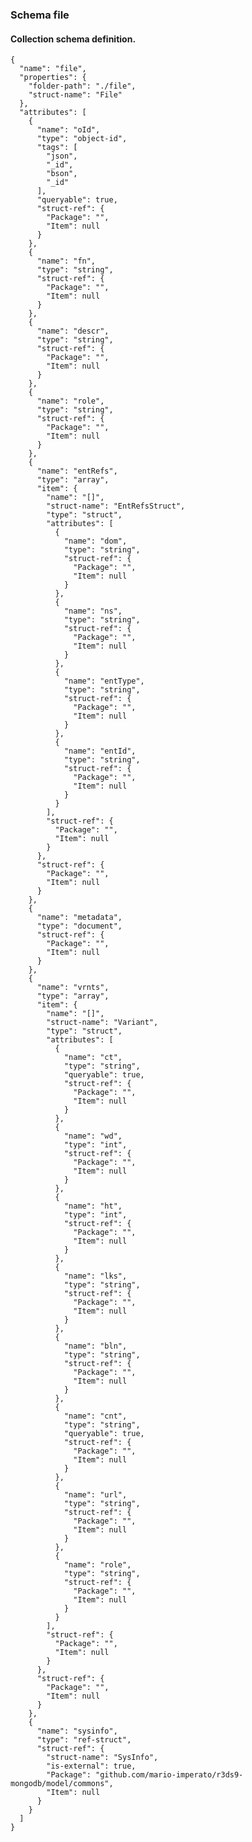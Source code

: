 ### Schema file

#### Collection schema definition.

    {
	  "name": "file",
	  "properties": {
	    "folder-path": "./file",
	    "struct-name": "File"
	  },
	  "attributes": [
	    {
	      "name": "oId",
	      "type": "object-id",
	      "tags": [
	        "json",
	        "_id",
	        "bson",
	        "_id"
	      ],
	      "queryable": true,
	      "struct-ref": {
	        "Package": "",
	        "Item": null
	      }
	    },
	    {
	      "name": "fn",
	      "type": "string",
	      "struct-ref": {
	        "Package": "",
	        "Item": null
	      }
	    },
	    {
	      "name": "descr",
	      "type": "string",
	      "struct-ref": {
	        "Package": "",
	        "Item": null
	      }
	    },
	    {
	      "name": "role",
	      "type": "string",
	      "struct-ref": {
	        "Package": "",
	        "Item": null
	      }
	    },
	    {
	      "name": "entRefs",
	      "type": "array",
	      "item": {
	        "name": "[]",
	        "struct-name": "EntRefsStruct",
	        "type": "struct",
	        "attributes": [
	          {
	            "name": "dom",
	            "type": "string",
	            "struct-ref": {
	              "Package": "",
	              "Item": null
	            }
	          },
	          {
	            "name": "ns",
	            "type": "string",
	            "struct-ref": {
	              "Package": "",
	              "Item": null
	            }
	          },
	          {
	            "name": "entType",
	            "type": "string",
	            "struct-ref": {
	              "Package": "",
	              "Item": null
	            }
	          },
	          {
	            "name": "entId",
	            "type": "string",
	            "struct-ref": {
	              "Package": "",
	              "Item": null
	            }
	          }
	        ],
	        "struct-ref": {
	          "Package": "",
	          "Item": null
	        }
	      },
	      "struct-ref": {
	        "Package": "",
	        "Item": null
	      }
	    },
	    {
	      "name": "metadata",
	      "type": "document",
	      "struct-ref": {
	        "Package": "",
	        "Item": null
	      }
	    },
	    {
	      "name": "vrnts",
	      "type": "array",
	      "item": {
	        "name": "[]",
	        "struct-name": "Variant",
	        "type": "struct",
	        "attributes": [
	          {
	            "name": "ct",
	            "type": "string",
	            "queryable": true,
	            "struct-ref": {
	              "Package": "",
	              "Item": null
	            }
	          },
	          {
	            "name": "wd",
	            "type": "int",
	            "struct-ref": {
	              "Package": "",
	              "Item": null
	            }
	          },
	          {
	            "name": "ht",
	            "type": "int",
	            "struct-ref": {
	              "Package": "",
	              "Item": null
	            }
	          },
	          {
	            "name": "lks",
	            "type": "string",
	            "struct-ref": {
	              "Package": "",
	              "Item": null
	            }
	          },
	          {
	            "name": "bln",
	            "type": "string",
	            "struct-ref": {
	              "Package": "",
	              "Item": null
	            }
	          },
	          {
	            "name": "cnt",
	            "type": "string",
	            "queryable": true,
	            "struct-ref": {
	              "Package": "",
	              "Item": null
	            }
	          },
	          {
	            "name": "url",
	            "type": "string",
	            "struct-ref": {
	              "Package": "",
	              "Item": null
	            }
	          },
	          {
	            "name": "role",
	            "type": "string",
	            "struct-ref": {
	              "Package": "",
	              "Item": null
	            }
	          }
	        ],
	        "struct-ref": {
	          "Package": "",
	          "Item": null
	        }
	      },
	      "struct-ref": {
	        "Package": "",
	        "Item": null
	      }
	    },
	    {
	      "name": "sysinfo",
	      "type": "ref-struct",
	      "struct-ref": {
	        "struct-name": "SysInfo",
	        "is-external": true,
	        "Package": "github.com/mario-imperato/r3ds9-mongodb/model/commons",
	        "Item": null
	      }
	    }
	  ]
	}

